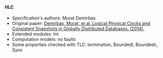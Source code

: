 #### HLC
- Specification's authors: Murat Demirbas
- Original paper: <a href="https://cse.buffalo.edu/tech-reports/2014-04.pdf">Demirbas, Murat, et al. Logical Physical Clocks and Consistent Snapshots in Globally Distributed Databases. (2014).</a>
- Extended modules: Int
- Computation models: no faults
- Some properties checked with TLC: termination, Boundedl, Boundedc, Sync


